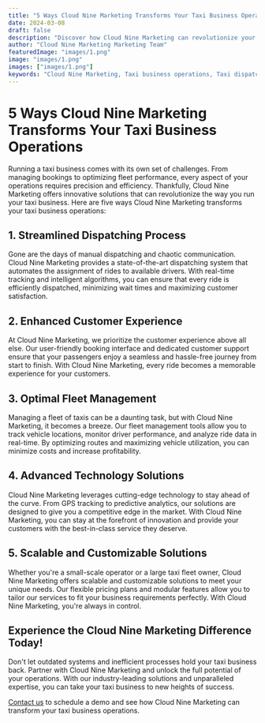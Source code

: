 ```yaml
---
title: "5 Ways Cloud Nine Marketing Transforms Your Taxi Business Operations"
date: 2024-03-08
draft: false
description: "Discover how Cloud Nine Marketing can revolutionize your taxi business operations with innovative solutions and cutting-edge technology."
author: "Cloud Nine Marketing Marketing Team"
featuredImage: "images/1.png"
image: "images/1.png"
images: ["images/1.png"]
keywords: "Cloud Nine Marketing, Taxi business operations, Taxi dispatching, Fleet management, Technology solutions"
---
```


# 5 Ways Cloud Nine Marketing Transforms Your Taxi Business Operations

Running a taxi business comes with its own set of challenges. From managing bookings to optimizing fleet performance, every aspect of your operations requires precision and efficiency. Thankfully, Cloud Nine Marketing offers innovative solutions that can revolutionize the way you run your taxi business. Here are five ways Cloud Nine Marketing transforms your taxi business operations:

## 1. Streamlined Dispatching Process

Gone are the days of manual dispatching and chaotic communication. Cloud Nine Marketing provides a state-of-the-art dispatching system that automates the assignment of rides to available drivers. With real-time tracking and intelligent algorithms, you can ensure that every ride is efficiently dispatched, minimizing wait times and maximizing customer satisfaction.

## 2. Enhanced Customer Experience

At Cloud Nine Marketing, we prioritize the customer experience above all else. Our user-friendly booking interface and dedicated customer support ensure that your passengers enjoy a seamless and hassle-free journey from start to finish. With Cloud Nine Marketing, every ride becomes a memorable experience for your customers.

## 3. Optimal Fleet Management

Managing a fleet of taxis can be a daunting task, but with Cloud Nine Marketing, it becomes a breeze. Our fleet management tools allow you to track vehicle locations, monitor driver performance, and analyze ride data in real-time. By optimizing routes and maximizing vehicle utilization, you can minimize costs and increase profitability.

## 4. Advanced Technology Solutions

Cloud Nine Marketing leverages cutting-edge technology to stay ahead of the curve. From GPS tracking to predictive analytics, our solutions are designed to give you a competitive edge in the market. With Cloud Nine Marketing, you can stay at the forefront of innovation and provide your customers with the best-in-class service they deserve.

## 5. Scalable and Customizable Solutions

Whether you're a small-scale operator or a large taxi fleet owner, Cloud Nine Marketing offers scalable and customizable solutions to meet your unique needs. Our flexible pricing plans and modular features allow you to tailor our services to fit your business requirements perfectly. With Cloud Nine Marketing, you're always in control.

## Experience the Cloud Nine Marketing Difference Today!

Don't let outdated systems and inefficient processes hold your taxi business back. Partner with Cloud Nine Marketing and unlock the full potential of your operations. With our industry-leading solutions and unparalleled expertise, you can take your taxi business to new heights of success.

[Contact us](contact_us_link) to schedule a demo and see how Cloud Nine Marketing can transform your taxi business operations.
